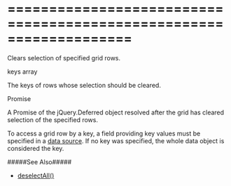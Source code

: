<!--**
/*-------------------------------------------
    Auto-generated file. Do not modify.
-------------------------------------------

**-->
===================================================================
===================================================================

<!--shortDescription-->
Clears selection of specified grid rows.
<!--/shortDescription-->

<!--paramName1-->keys<!--/paramName1-->
<!--paramType1-->array<!--/paramType1-->
<!--paramDescription1-->
The keys of rows whose selection should be cleared.
<!--/paramDescription1-->

<!--returnType-->Promise<!--/returnType-->
<!--returnDescription-->
A Promise of the jQuery.Deferred object resolved after the grid has cleared selection of the specified rows.
<!--/returnDescription-->

<!--fullDescription-->
To access a grid row by a key, a field providing key values must be specified in a [data source](/Documentation/ApiReference/UI_Widgets/dxDataGrid/Configuration/#dataSource). If no key was specified, the whole data object is considered the key.

#####See Also#####
- [deselectAll()](/Documentation/ApiReference/UI_Widgets/dxDataGrid/Methods/#deselectAll)
<!--/fullDescription-->